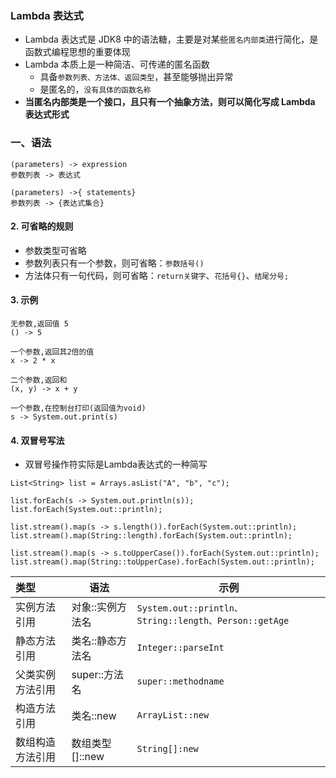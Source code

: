 ### Lambda 表达式
* Lambda 表达式是 JDK8 中的语法糖，主要是对某些`匿名内部类`进行简化，是函数式编程思想的重要体现
* Lambda 本质上是一种简洁、可传递的匿名函数
  * 具备`参数列表、方法体、返回类型`，甚至能够抛出异常
  * 是匿名的，`没有具体的函数名称`
* **当匿名内部类是一个接口，且只有一个抽象方法，则可以简化写成 Lambda 表达式形式**



### 一、语法
```
(parameters) -> expression  
参数列表 -> 表达式

(parameters) ->{ statements}
参数列表 -> {表达式集合}
```

#### 2. 可省略的规则
* 参数类型可省略
* 参数列表只有一个参数，则可省略：`参数括号()`
* 方法体只有一句代码，则可省略：`return关键字`、`花括号{}`、`结尾分号;`


#### 3. 示例
```
无参数,返回值 5  
() -> 5  
  
一个参数,返回其2倍的值  
x -> 2 * x  
  
二个参数,返回和  
(x, y) -> x + y  
  
一个参数,在控制台打印(返回值为void)  
s -> System.out.print(s)
```

#### 4. 双冒号写法
* 双冒号操作符实际是Lambda表达式的一种简写

```
List<String> list = Arrays.asList("A", "b", "c");

list.forEach(s -> System.out.println(s));
list.forEach(System.out::println);

list.stream().map(s -> s.length()).forEach(System.out::println);
list.stream().map(String::length).forEach(System.out::println);

list.stream().map(s -> s.toUpperCase()).forEach(System.out::println);
list.stream().map(String::toUpperCase).forEach(System.out::println);
```



| 类型            | 语法          | 示例                                  |
|:--------------|-------------|-------------------------------------|
| 实例方法引用      | 对象::实例方法名   | `System.out::println、String::length、Person::getAge` |
| 静态方法引用        | 类名::静态方法名   | `Integer::parseInt`                   |
| 父类实例方法引用      | super::方法名  | `super::methodname`                   |
| 构造方法引用       | 类名::new     | `ArrayList::new`                      |
| 数组构造方法引用      | 数组类型[]::new | `String[]:new`                        |
